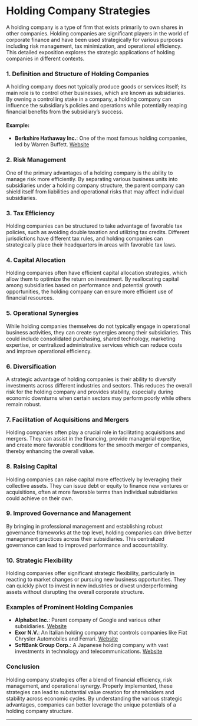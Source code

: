 # Holding Company Strategies

A holding company is a type of firm that exists primarily to own shares in other companies. Holding companies are significant players in the world of corporate finance and have been used strategically for various purposes including risk management, tax minimization, and operational efficiency. This detailed exposition explores the strategic applications of holding companies in different contexts.

### 1. Definition and Structure of Holding Companies

A holding company does not typically produce goods or services itself; its main role is to control other businesses, which are known as subsidiaries. By owning a controlling stake in a company, a holding company can influence the subsidiary’s policies and operations while potentially reaping financial benefits from the subsidiary’s success.

#### Example:
- **Berkshire Hathaway Inc.**: One of the most famous holding companies, led by Warren Buffett. [Website](https://www.berkshirehathaway.com/)

### 2. Risk Management

One of the primary advantages of a holding company is the ability to manage risk more efficiently. By separating various business units into subsidiaries under a holding company structure, the parent company can shield itself from liabilities and operational risks that may affect individual subsidiaries.

### 3. Tax Efficiency

Holding companies can be structured to take advantage of favorable tax policies, such as avoiding double taxation and utilizing tax credits. Different jurisdictions have different tax rules, and holding companies can strategically place their headquarters in areas with favorable tax laws.

### 4. Capital Allocation

Holding companies often have efficient capital allocation strategies, which allow them to optimize the return on investment. By reallocating capital among subsidiaries based on performance and potential growth opportunities, the holding company can ensure more efficient use of financial resources.

### 5. Operational Synergies

While holding companies themselves do not typically engage in operational business activities, they can create synergies among their subsidiaries. This could include consolidated purchasing, shared technology, marketing expertise, or centralized administrative services which can reduce costs and improve operational efficiency.

### 6. Diversification

A strategic advantage of holding companies is their ability to diversify investments across different industries and sectors. This reduces the overall risk for the holding company and provides stability, especially during economic downturns when certain sectors may perform poorly while others remain robust.

### 7. Facilitation of Acquisitions and Mergers

Holding companies often play a crucial role in facilitating acquisitions and mergers. They can assist in the financing, provide managerial expertise, and create more favorable conditions for the smooth merger of companies, thereby enhancing the overall value.

### 8. Raising Capital

Holding companies can raise capital more effectively by leveraging their collective assets. They can issue debt or equity to finance new ventures or acquisitions, often at more favorable terms than individual subsidiaries could achieve on their own.

### 9. Improved Governance and Management

By bringing in professional management and establishing robust governance frameworks at the top level, holding companies can drive better management practices across their subsidiaries. This centralized governance can lead to improved performance and accountability.

### 10. Strategic Flexibility

Holding companies offer significant strategic flexibility, particularly in reacting to market changes or pursuing new business opportunities. They can quickly pivot to invest in new industries or divest underperforming assets without disrupting the overall corporate structure.

### Examples of Prominent Holding Companies

- **Alphabet Inc.**: Parent company of Google and various other subsidiaries. [Website](https://abc.xyz/)
- **Exor N.V.**: An Italian holding company that controls companies like Fiat Chrysler Automobiles and Ferrari. [Website](https://www.exor.com/)
- **SoftBank Group Corp.**: A Japanese holding company with vast investments in technology and telecommunications. [Website](https://www.softbank.jp/en/)

### Conclusion

Holding company strategies offer a blend of financial efficiency, risk management, and operational synergy. Properly implemented, these strategies can lead to substantial value creation for shareholders and stability across economic cycles. By understanding the various strategic advantages, companies can better leverage the unique potentials of a holding company structure.

---